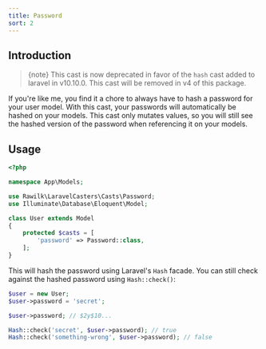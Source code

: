 ```yaml
---
title: Password
sort: 2
---
```


## Introduction

> {note} This cast is now deprecated in favor of the `hash` cast added to laravel in v10.10.0. This cast will be removed in v4 of this package.

If you're like me, you find it a chore to always have to hash a password for your user model. With this cast,
your passwords will automatically be hashed on your models. This cast only mutates values, so you will still
see the hashed version of the password when referencing it on your models.

## Usage

```php
<?php

namespace App\Models;

use Rawilk\LaravelCasters\Casts\Password;
use Illuminate\Database\Eloquent\Model;

class User extends Model
{
    protected $casts = [
        'password' => Password::class,
    ];
}
```

This will hash the password using Laravel's `Hash` facade. You can still check against the hashed password using `Hash::check()`:

```php
$user = new User;
$user->password = 'secret';

$user->password; // $2y$10...

Hash::check('secret', $user->password); // true
Hash::check('something-wrong', $user->password); // false
```

